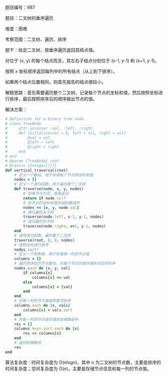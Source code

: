 题目编号：987

题目：二叉树的垂序遍历

难度：困难

考察范围：二叉树、遍历、排序

题干：给定二叉树，按垂序遍历返回其结点值。

对位于 (x, y) 的每个结点而言，其左右子结点分别位于 (x-1, y-1) 和 (x+1, y-1)。

按照 x 坐标顺序返回每列中的所有结点（从上到下排序）。

如果两个结点位置相同，则首先报告的结点值较小。

解题思路：首先需要遍历整个二叉树，记录每个节点的坐标和值，然后按照坐标进行排序，最后按照排序后的顺序输出节点的值。

解决方案：

```ruby
# Definition for a binary tree node.
# class TreeNode
#     attr_accessor :val, :left, :right
#     def initialize(val = 0, left = nil, right = nil)
#         @val = val
#         @left = left
#         @right = right
#     end
# end
# @param {TreeNode} root
# @return {Integer[][]}
def vertical_traversal(root)
    # 定义一个数组，用于存储每个节点的坐标和值
    nodes = []
    # 定义一个递归函数，用于遍历整个二叉树
    def traverse(node, x, y, nodes)
        # 如果节点为空，直接返回
        return if node.nil?
        # 将节点的坐标和值存储到数组中
        nodes << [x, y, node.val]
        # 递归遍历左子树
        traverse(node.left, x-1, y-1, nodes)
        # 递归遍历右子树
        traverse(node.right, x+1, y-1, nodes)
    end
    # 调用递归函数，遍历整个二叉树
    traverse(root, 0, 0, nodes)
    # 按照坐标进行排序
    nodes.sort!
    # 定义一个哈希表，用于存储每一列的节点值
    columns = {}
    # 遍历排序后的节点数组，将每个节点的值存储到对应的列中
    nodes.each do |x, y, val|
        if columns[x]
            columns[x] << val
        else
            columns[x] = [val]
        end
    end
    # 将每一列的节点值按照要求排序
    columns.each do |x, vals|
        columns[x] = vals.sort
    end
    # 将每一列的节点值存储到结果数组中
    res = []
    columns.keys.sort.each do |x|
        res << columns[x]
    end
    # 返回结果数组
    res
end
```

算法复杂度：时间复杂度为 O(nlogn)，其中 n 为二叉树的节点数，主要是排序的时间复杂度；空间复杂度为 O(n)，主要是存储节点信息和每一列的节点值。